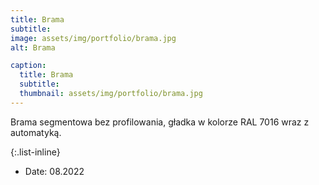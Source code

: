 ```yaml
---
title: Brama
subtitle:
image: assets/img/portfolio/brama.jpg
alt: Brama

caption:
  title: Brama
  subtitle:
  thumbnail: assets/img/portfolio/brama.jpg
---
```


Brama segmentowa bez profilowania, gładka w kolorze RAL 7016 wraz z automatyką.

{:.list-inline}

- Date: 08.2022
